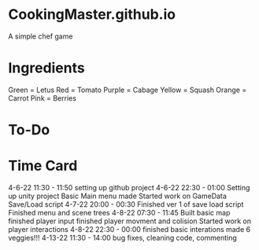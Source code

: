 # CookingMaster.github.io
A simple chef game


Ingredients
=====================
Green = Letus
Red = Tomato
Purple = Cabage
Yellow = Squash
Orange = Carrot
Pink = Berries

To-Do
=====================


Time Card
=====================
4-6-22 11:30 - 11:50
	setting up github project
4-6-22 22:30 - 01:00
	Setting up unity project
	Basic Main menu made
	Started work on GameData Save/Load script
4-7-22 20:00 - 00:30
	Finished ver 1 of save load script
	Finished menu and scene trees
4-8-22 07:30 - 11:45
	Built basic map
	finished player input
	finished player movment and colision
	Started work on player interactions
4-8-22 22:30 - 00:00
	finished basic interations
	made 6 veggies!!!
4-13-22 11:30 - 14:00
	bug fixes, cleaning code, commenting
	
	
	